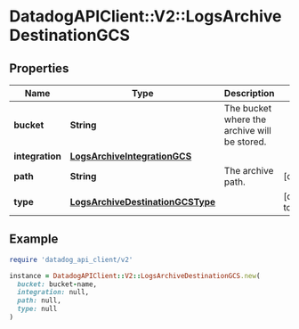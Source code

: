 # DatadogAPIClient::V2::LogsArchiveDestinationGCS

## Properties

| Name            | Type                                                                  | Description                                  | Notes                      |
| --------------- | --------------------------------------------------------------------- | -------------------------------------------- | -------------------------- |
| **bucket**      | **String**                                                            | The bucket where the archive will be stored. |                            |
| **integration** | [**LogsArchiveIntegrationGCS**](LogsArchiveIntegrationGCS.md)         |                                              |                            |
| **path**        | **String**                                                            | The archive path.                            | [optional]                 |
| **type**        | [**LogsArchiveDestinationGCSType**](LogsArchiveDestinationGCSType.md) |                                              | [default to &#39;gcs&#39;] |

## Example

```ruby
require 'datadog_api_client/v2'

instance = DatadogAPIClient::V2::LogsArchiveDestinationGCS.new(
  bucket: bucket-name,
  integration: null,
  path: null,
  type: null
)
```
